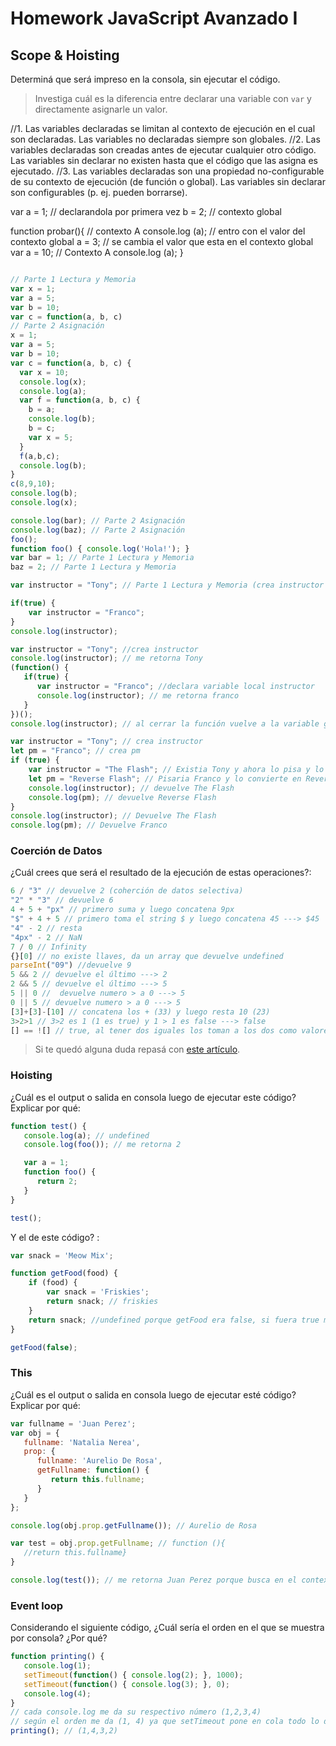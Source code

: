 
# Homework JavaScript Avanzado I

## Scope & Hoisting

Determiná que será impreso en la consola, sin ejecutar el código.

> Investiga cuál es la diferencia entre declarar una variable con `var` y directamente asignarle un valor.

//1. Las variables declaradas se limitan al contexto de ejecución en el cual son declaradas. Las variables no declaradas siempre son globales.
//2. Las variables declaradas son creadas antes de ejecutar cualquier otro código. Las variables sin declarar no existen hasta que el código que las asigna es ejecutado.
//3. Las variables declaradas son una propiedad no-configurable de su contexto de ejecución (de función o global). Las variables sin declarar son configurables (p. ej. pueden borrarse).

var a = 1; // declarandola por primera vez
b = 2; // contexto global

function probar(){ // contexto A
   console.log (a); // entro con el valor del contexto global
   a = 3; // se cambia el valor que esta en el contexto global
   var a = 10; // Contexto A
   console.log (a);
}

```javascript

// Parte 1 Lectura y Memoria
var x = 1;
var a = 5;
var b = 10;
var c = function(a, b, c) 
// Parte 2 Asignación
x = 1;
var a = 5;
var b = 10;
var c = function(a, b, c) {
  var x = 10;
  console.log(x);
  console.log(a);
  var f = function(a, b, c) {
    b = a;
    console.log(b);
    b = c;
    var x = 5;
  }
  f(a,b,c);
  console.log(b);
}
c(8,9,10);
console.log(b);
console.log(x);
```

```javascript
console.log(bar); // Parte 2 Asignación
console.log(baz); // Parte 2 Asignación
foo(); 
function foo() { console.log('Hola!'); }
var bar = 1; // Parte 1 Lectura y Memoria
baz = 2; // Parte 1 Lectura y Memoria
```

```javascript
var instructor = "Tony"; // Parte 1 Lectura y Memoria (crea instructor = undefined) Parte 2 Asignación

if(true) { 
    var instructor = "Franco"; 
}
console.log(instructor);
```

```javascript
var instructor = "Tony"; //crea instructor
console.log(instructor); // me retorna Tony
(function() { 
   if(true) {
      var instructor = "Franco"; //declara variable local instructor 
      console.log(instructor); // me retorna franco
   }
})();
console.log(instructor); // al cerrar la función vuelve a la variable global Tony
```

```javascript
var instructor = "Tony"; // crea instructor
let pm = "Franco"; // crea pm
if (true) { 
    var instructor = "The Flash"; // Existia Tony y ahora lo pisa y lo convierte en The Flash
    let pm = "Reverse Flash"; // Pisaria Franco y lo convierte en Reverse Flash
    console.log(instructor); // devuelve The Flash
    console.log(pm); // devuelve Reverse Flash
}
console.log(instructor); // Devuelve The Flash
console.log(pm); // Devuelve Franco
```
### Coerción de Datos

¿Cuál crees que será el resultado de la ejecución de estas operaciones?:

```javascript
6 / "3" // devuelve 2 (coherción de datos selectiva)
"2" * "3" // devuelve 6
4 + 5 + "px" // primero suma y luego concatena 9px
"$" + 4 + 5 // primero toma el string $ y luego concatena 45 ---> $45
"4" - 2 // resta
"4px" - 2 // NaN
7 / 0 // Infinity
{}[0] // no existe llaves, da un array que devuelve undefined
parseInt("09") //devuelve 9
5 && 2 // devuelve el último ---> 2
2 && 5 // devuelve el último ---> 5
5 || 0 //  devuelve numero > a 0 ---> 5
0 || 5 // devuelve numero > a 0 ---> 5
[3]+[3]-[10] // concatena los + (33) y luego resta 10 (23)
3>2>1 // 3>2 es 1 (1 es true) y 1 > 1 es false ---> false
[] == ![] // true, al tener dos iguales los toman a los dos como valores booleanos iguales
```

> Si te quedó alguna duda repasá con [este artículo](http://javascript.info/tutorial/object-conversion).


### Hoisting

¿Cuál es el output o salida en consola luego de ejecutar este código? Explicar por qué:

```javascript
function test() {
   console.log(a); // undefined
   console.log(foo()); // me retorna 2

   var a = 1;
   function foo() {
      return 2;
   }
}

test();
```

Y el de este código? :

```javascript
var snack = 'Meow Mix';

function getFood(food) {
    if (food) {
        var snack = 'Friskies';
        return snack; // friskies
    }
    return snack; //undefined porque getFood era false, si fuera true me da valor
}

getFood(false);
```


### This

¿Cuál es el output o salida en consola luego de ejecutar esté código? Explicar por qué:

```javascript
var fullname = 'Juan Perez';
var obj = {
   fullname: 'Natalia Nerea',
   prop: {
      fullname: 'Aurelio De Rosa',
      getFullname: function() {
         return this.fullname;
      }
   }
};

console.log(obj.prop.getFullname()); // Aurelio de Rosa

var test = obj.prop.getFullname; // function (){
   //return this.fullname}
}

console.log(test()); // me retorna Juan Perez porque busca en el contexto global
```

### Event loop

Considerando el siguiente código, ¿Cuál sería el orden en el que se muestra por consola? ¿Por qué?

```javascript
function printing() {
   console.log(1);
   setTimeout(function() { console.log(2); }, 1000);
   setTimeout(function() { console.log(3); }, 0);
   console.log(4);
}
// cada console.log me da su respectivo número (1,2,3,4)
// según el orden me da (1, 4) ya que setTimeout pone en cola todo lo demas y JS resuelve todo lo inmediato primero para luego abarcar la cola según el tiempo de proceso --> primero el 0 miliseg y luego el 1000 miliseg ---> (1,4,3,2)
printing(); // (1,4,3,2)
```
